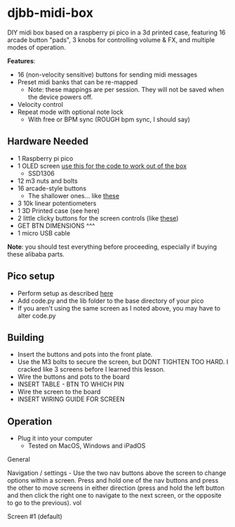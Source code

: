 # djbb-midi-box
DIY midi box based on a raspberry pi pico in a 3d printed case, featuring 16 arcade button "pads", 3 knobs for controlling volume & FX, and multiple modes of operation.

**Features**: 
* 16 (non-velocity sensitive) buttons for sending midi messages
* Preset midi banks that can be re-mapped
  * Note: these mappings are per session. They will not be saved when the device powers off.
* Velocity control
* Repeat mode with optional note lock
  * With free or BPM sync (ROUGH bpm sync, I should say)

## Hardware Needed
* 1 Raspberry pi pico
* 1 OLED screen [use this for the code to work out of the box](https://www.aliexpress.com/item/32957309383.html?spm=a2g0o.order_list.0.0.4488194dIRto7O)
  * SSD1306
* 12 m3 nuts and bolts
* 16 arcade-style buttons
  * The shallower ones... like [these](https://www.aliexpress.com/item/4000751585184.html?spm=a2g0o.order_list.0.0.11481802rvdrTG) 
* 3 10k linear potentiometers
* 1 3D Printed case (see here)
* 2 little clicky buttons for the screen controls (like [these](https://www.amazon.com/TWTADE-Yellow-Orange-6x6x5mm-Tactile/dp/B07C7211PJ/ref=sr_1_18?crid=3IQJG5HKILGWG&keywords=push+button+small+breadboard&qid=1651343850&sprefix=push+button+small+breadboar%2Caps%2C90&sr=8-18))
* GET BTN DIMENSIONS ^^^
* 1 micro USB cable

**Note**: you should test everything before proceeding, especially if buying these alibaba parts.

## Pico setup
* Perform setup as described [here](https://www.raspberrypi.com/documentation/microcontrollers/micropython.html)
* Add code.py and the lib folder to the base directory of your pico
* If you aren't using the same screen as I noted above, you may have to alter code.py 

## Building
* Insert the buttons and pots into the front plate.
* Use the M3 bolts to secure the screen, but DONT TIGHTEN TOO HARD. I cracked like 3 screens before I learned this lesson.
* Wire the buttons and pots to the board
* INSERT TABLE - BTN TO WHICH PIN
* Wire the screen to the board
* INSERT WIRING GUIDE FOR SCREEN

## Operation
* Plug it into your computer
  * Tested on MacOS, Windows and iPadOS

General

Navigation / settings - Use the two nav buttons above the screen to change options within a screen. Press and hold one of the nav buttons and press the other to move screens in either direction (press and hold the left button and then click the right one to navigate to the next screen, or the opposite to go to the previous).
vol


Screen #1 (default)
